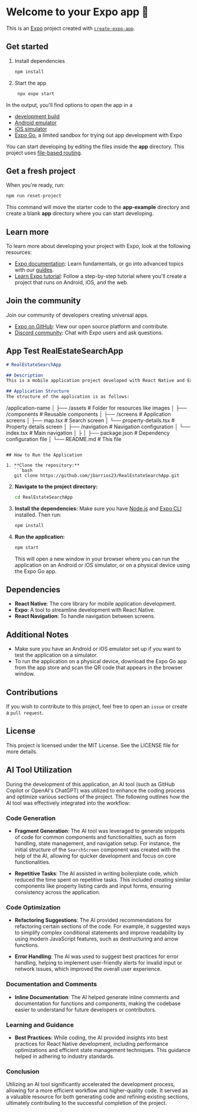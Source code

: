 # Welcome to your Expo app 👋

This is an [Expo](https://expo.dev) project created with [`create-expo-app`](https://www.npmjs.com/package/create-expo-app).

## Get started

1. Install dependencies

   ```bash
   npm install
   ```

2. Start the app

   ```bash
    npx expo start
   ```

In the output, you'll find options to open the app in a

- [development build](https://docs.expo.dev/develop/development-builds/introduction/)
- [Android emulator](https://docs.expo.dev/workflow/android-studio-emulator/)
- [iOS simulator](https://docs.expo.dev/workflow/ios-simulator/)
- [Expo Go](https://expo.dev/go), a limited sandbox for trying out app development with Expo

You can start developing by editing the files inside the **app** directory. This project uses [file-based routing](https://docs.expo.dev/router/introduction).

## Get a fresh project

When you're ready, run:

```bash
npm run reset-project
```

This command will move the starter code to the **app-example** directory and create a blank **app** directory where you can start developing.

## Learn more

To learn more about developing your project with Expo, look at the following resources:

- [Expo documentation](https://docs.expo.dev/): Learn fundamentals, or go into advanced topics with our [guides](https://docs.expo.dev/guides).
- [Learn Expo tutorial](https://docs.expo.dev/tutorial/introduction/): Follow a step-by-step tutorial where you'll create a project that runs on Android, iOS, and the web.

## Join the community

Join our community of developers creating universal apps.

- [Expo on GitHub](https://github.com/expo/expo): View our open source platform and contribute.
- [Discord community](https://chat.expo.dev): Chat with Expo users and ask questions.


## App Test RealEstateSearchApp

```markdown
# RealEstateSearchApp

## Description
This is a mobile application project developed with React Native and Expo. The app allows users to search for properties by location and view details about each property.

## Application Structure
The structure of the application is as follows:

```
/application-name
│
├── /assets                # Folder for resources like images
│
├── /components            # Reusable components
│
├── /screens               # Application screens
│   ├── map.tsx   # Search screen
│   └── property-details.tsx # Property details screen
│
├── /navigation            # Navigation configuration
│   └── index.tsx          # Main navigation
│
├
│
├── package.json           # Dependency configuration file
│
└── README.md              # This file
```

## How to Run the Application

1. **Clone the repository:**
   ```bash
   git clone https://github.com/jbarrios23/RealEstateSearchApp.git
   ```

2. **Navigate to the project directory:**
   ```bash
   cd RealEstateSearchApp
   ```

3. **Install the dependencies:**
   Make sure you have [Node.js](https://nodejs.org/) and [Expo CLI](https://docs.expo.dev/get-started/installation/) installed. Then run:
   ```bash
   npm install
   ```

4. **Run the application:**
   ```bash
   npm start
   ```
   This will open a new window in your browser where you can run the application on an Android or iOS simulator, or on a physical device using the Expo Go app.

## Dependencies
- **React Native**: The core library for mobile application development.
- **Expo**: A tool to streamline development with React Native.
- **React Navigation**: To handle navigation between screens.

## Additional Notes
- Make sure you have an Android or iOS emulator set up if you want to test the application on a simulator.
- To run the application on a physical device, download the Expo Go app from the app store and scan the QR code that appears in the browser window.

## Contributions
If you wish to contribute to this project, feel free to open an `issue` or create a `pull request`.

## License
This project is licensed under the MIT License. See the LICENSE file for more details.


## AI Tool Utilization

During the development of this application, an AI tool (such as GitHub Copilot or OpenAI's ChatGPT) was utilized to enhance the coding process and optimize various sections of the project. The following outlines how the AI tool was effectively integrated into the workflow:

### Code Generation
- **Fragment Generation**: The AI tool was leveraged to generate snippets of code for common components and functionalities, such as form handling, state management, and navigation setup. For instance, the initial structure of the `SearchScreen` component was created with the help of the AI, allowing for quicker development and focus on core functionalities.
  
- **Repetitive Tasks**: The AI assisted in writing boilerplate code, which reduced the time spent on repetitive tasks. This included creating similar components like property listing cards and input forms, ensuring consistency across the application.

### Code Optimization
- **Refactoring Suggestions**: The AI provided recommendations for refactoring certain sections of the code. For example, it suggested ways to simplify complex conditional statements and improve readability by using modern JavaScript features, such as destructuring and arrow functions.

- **Error Handling**: The AI was used to suggest best practices for error handling, helping to implement user-friendly alerts for invalid input or network issues, which improved the overall user experience.

### Documentation and Comments
- **Inline Documentation**: The AI helped generate inline comments and documentation for functions and components, making the codebase easier to understand for future developers or contributors.

### Learning and Guidance
- **Best Practices**: While coding, the AI provided insights into best practices for React Native development, including performance optimizations and efficient state management techniques. This guidance helped in adhering to industry standards.

### Conclusion
Utilizing an AI tool significantly accelerated the development process, allowing for a more efficient workflow and higher-quality code. It served as a valuable resource for both generating code and refining existing sections, ultimately contributing to the successful completion of the project.
